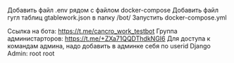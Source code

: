 Добавить файл .env рядом с файлом docker-compose
Добавить файл гугл таблиц gtablework.json в папку /bot/
Запустить docker-compose.yml

Ссылка на бота: https://t.me/cancro_work_testbot
Группа администарторов: https://t.me/+ZXa71QQDThdkNGI6
Для доступа к командам админа, надо добавить в админке себя по userid
Django Admin: root root
